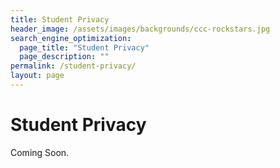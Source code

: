 ```yaml
---
title: Student Privacy
header_image: /assets/images/backgrounds/ccc-rockstars.jpg
search_engine_optimization:
  page_title: "Student Privacy"
  page_description: ""
permalink: /student-privacy/
layout: page
---
```

# Student Privacy

Coming Soon.